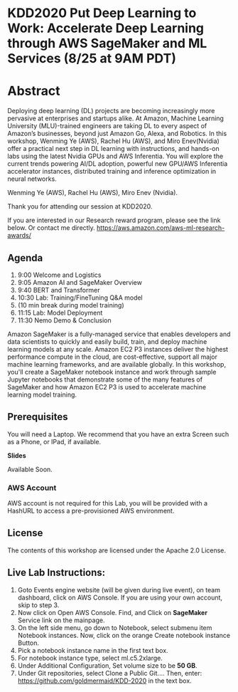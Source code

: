 # KDD2020 Put Deep Learning to Work: Accelerate Deep Learning through AWS SageMaker and ML Services  (8/25 at 9AM PDT)
# Abstract
Deploying deep learning (DL) projects are becoming increasingly more pervasive at enterprises and startups alike. At Amazon, Machine Learning University (MLU)-trained engineers are taking DL to every aspect of Amazon’s businesses, beyond just Amazon Go, Alexa, and Robotics.
In this workshop, Wenming Ye (AWS), Rachel Hu (AWS), and Miro Enev(Nvidia) offer a practical next step in DL learning with instructions, and hands-on labs using the latest Nvidia GPUs and AWS Inferentia. You will explore the current trends powering AI/DL adoption, powerful new GPU/AWS Inferentia accelerator instances, distributed training and inference optimization in neural networks.

Wenming Ye  (AWS),
Rachel Hu   (AWS),
Miro Enev   (Nvidia).

Thank you for attending our session at KDD2020.

If you are interested in our Research reward program, please see the link below. Or contact me directly. 
https://aws.amazon.com/aws-ml-research-awards/

## Agenda

1. 9:00 Welcome and Logistics
1. 9:05  Amazon AI and SageMaker Overview
1. 9:40  BERT and Transformer
1. 10:30 Lab: Training/FineTuning Q&A model 
1. 	(10 min break during model training)
1. 11:15 Lab: Model Deployment
1. 11:30 Nemo Demo & Conclusion


Amazon SageMaker is a fully-managed service that enables developers and data scientists to quickly and easily build, train, and deploy machine learning models at any scale. Amazon EC2 P3 instances deliver the highest performance compute in the cloud, are cost-effective, support all major machine learning frameworks, and are available globally. In this workshop, you'll create a SageMaker notebook instance and work through sample Jupyter notebooks that demonstrate some of the many features of SageMaker and how Amazon EC2 P3 is used to accelerate machine learning model training.


## Prerequisites

You will need a Laptop.  We recommend that you have an extra Screen such as a Phone, or IPad, if available.

**Slides**

Available Soon.

### AWS Account
AWS account is not required for this Lab, you will be provided with a HashURL to access a pre-provisioned AWS environment.

## License

The contents of this workshop are licensed under the Apache 2.0 License.

## Live Lab Instructions: 

1. Goto Events engine website (will be given during live event), on team dashboard, click on AWS Console. If you are using your own account, skip to step 3.
1. Now click on Open AWS Console.  Find, and Click on **SageMaker** Service link on the mainpage. 
1. On the left side menu, go down to Notebook, select submenu item Notebook instances. Now, click on the orange Create notebook instance Button.
1. Pick a notebook instance name in the first text box.
1. For notebook instance type, select ml.c5.2xlarge.  
1. Under Additional Configuration, Set volume size to be **50 GB**. 
1. Under Git repositories, select Clone a Public Git.... Then, enter: https://github.com/goldmermaid/KDD-2020 in the text box.



